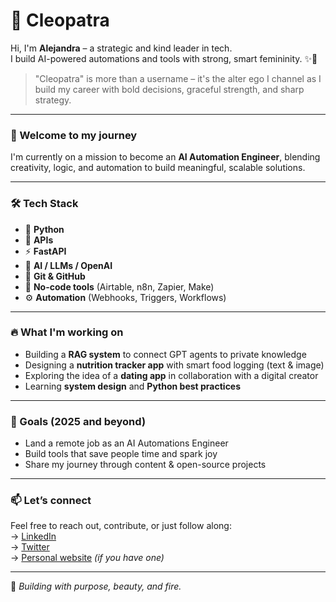 # 👑 Cleopatra

Hi, I'm **Alejandra** – a strategic and kind leader in tech.  
I build AI-powered automations and tools with strong, smart femininity. ✨🐍  

> "Cleopatra" is more than a username – it's the alter ego I channel as I build my career with bold decisions, graceful strength, and sharp strategy.

---

### 🧭 Welcome to my journey

I'm currently on a mission to become an **AI Automation Engineer**, blending creativity, logic, and automation to build meaningful, scalable solutions.

---

### 🛠️ Tech Stack

- 🐍 **Python**
- 🔗 **APIs**
- ⚡ **FastAPI**
- 🧠 **AI / LLMs / OpenAI**
- 🧰 **Git & GitHub**
- 🧩 **No-code tools** (Airtable, n8n, Zapier, Make)
- ⚙️ **Automation** (Webhooks, Triggers, Workflows)

---

### 🔥 What I'm working on

- Building a **RAG system** to connect GPT agents to private knowledge  
- Designing a **nutrition tracker app** with smart food logging (text & image)  
- Exploring the idea of a **dating app** in collaboration with a digital creator  
- Learning **system design** and **Python best practices**

---

### 🎯 Goals (2025 and beyond)

- Land a remote job as an AI Automations Engineer  
- Build tools that save people time and spark joy  
- Share my journey through content & open-source projects  

---

### 📫 Let’s connect

Feel free to reach out, contribute, or just follow along:  
→ [LinkedIn](https://www.linkedin.com/in/tuusuario)  
→ [Twitter](https://twitter.com/tuusuario)  
→ [Personal website](https://tusitio.com) _(if you have one)_

---

🧿 *Building with purpose, beauty, and fire.*

